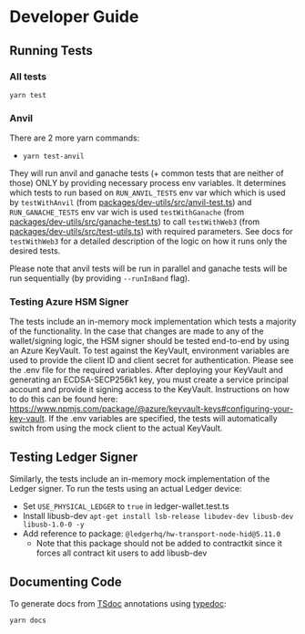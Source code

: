 # Developer Guide

## Running Tests

### All tests

`yarn test`

### Anvil

There are 2 more yarn commands:

- `yarn test-anvil`

They will run anvil and ganache tests (+ common tests that are neither of those) ONLY by providing necessary process env variables. It determines which tests to run based on `RUN_ANVIL_TESTS` env var which which is used by `testWithAnvil` (from [packages/dev-utils/src/anvil-test.ts](packages/dev-utils/src/anvil-test.ts)) and `RUN_GANACHE_TESTS` env var wich is used `testWithGanache` (from [packages/dev-utils/src/ganache-test.ts](packages/dev-utils/src/ganache-test.ts)) to call `testWithWeb3` (from [packages/dev-utils/src/test-utils.ts](packages/dev-utils/src/test-utils.ts)) with required parameters. See docs for `testWithWeb3` for a detailed description of the logic on how it runs only the desired tests.

Please note that anvil tests will be run in parallel and ganache tests will be run sequentially (by providing `--runInBand` flag).

### Testing Azure HSM Signer

The tests include an in-memory mock implementation which tests a majority of the functionality. In the case that changes are made to any of the wallet/signing logic, the HSM signer should be tested end-to-end by using an Azure KeyVault. To test against the KeyVault, environment variables are used to provide the client ID and client secret for authentication. Please see the .env file for the required variables. After deploying your KeyVault and generating an ECDSA-SECP256k1 key, you must create a service principal account and provide it signing access to the KeyVault. Instructions on how to do this can be found here: <https://www.npmjs.com/package/@azure/keyvault-keys#configuring-your-key-vault>. If the .env variables are specified, the tests will automatically switch from using the mock client to the actual KeyVault.

## Testing Ledger Signer

Similarly, the tests include an in-memory mock implementation of the Ledger signer. To run the tests using an actual Ledger device:

- Set `USE_PHYSICAL_LEDGER` to `true` in ledger-wallet.test.ts
- Install libusb-dev `apt-get install lsb-release libudev-dev libusb-dev libusb-1.0-0 -y`
- Add reference to package: `@ledgerhq/hw-transport-node-hid@5.11.0`
  - Note that this package should not be added to contractkit since it forces all contract kit users to add libusb-dev

## Documenting Code

To generate docs from [TSdoc](https://github.com/microsoft/tsdoc) annotations using [typedoc](https://typedoc.org/):

`yarn docs`
